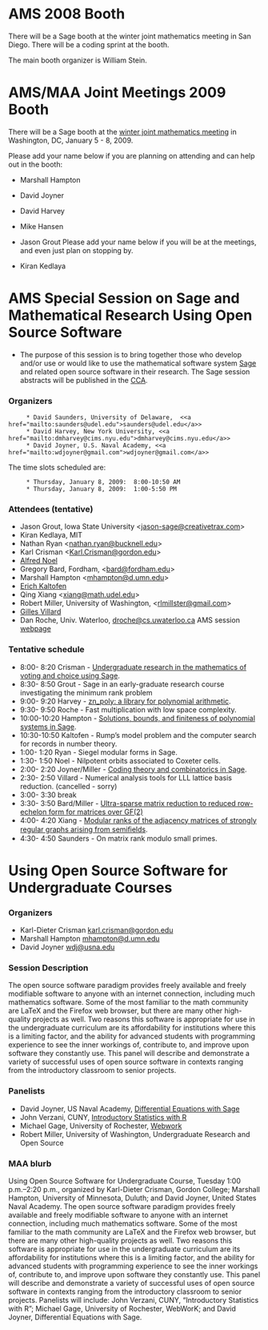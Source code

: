 

# AMS 2008 Booth

There will be a Sage booth at the winter joint mathematics meeting in San Diego.  There will be a coding sprint at the booth.  

The main booth organizer is William Stein. 


# AMS/MAA Joint Meetings 2009 Booth

There will be a Sage booth at the <a class="http" href="http://www.ams.org/amsmtgs/2110_intro.html">winter joint mathematics meeting</a> in Washington, DC, January 5 - 8, 2009. 

Please add your name below if you are planning on attending and can help out in the booth: 

* Marshall Hampton 
* David Joyner 
* David Harvey 
* Mike Hansen 
* Jason Grout 
Please add your name below if you will be at the meetings, and even just plan on stopping by. 

* Kiran Kedlaya 

# AMS Special Session on Sage and Mathematical Research Using Open Source Software

* The purpose of this session is to bring together those who develop and/or use or would like to use the mathematical software system <a class="http" href="http://www.sagemath.org/">Sage</a> and related open source software in their research. The Sage session abstracts will be published in the <a class="http" href="http://www.sigsam.org/cca/">CCA</a>. 

### Organizers

         * David Saunders, University of Delaware,  <<a href="mailto:saunders@udel.edu">saunders@udel.edu</a>> 
         * David Harvey, New York University, <<a href="mailto:dmharvey@cims.nyu.edu">dmharvey@cims.nyu.edu</a>> 
         * David Joyner, U.S. Naval Academy, <<a href="mailto:wdjoyner@gmail.com">wdjoyner@gmail.com</a>> 
The time slots scheduled are:  

         * Thursday, January 8, 2009:  8:00-10:50 AM 
         * Thursday, January 8, 2009:  1:00-5:50 PM 

### Attendees (tentative)

* Jason Grout, Iowa State University <<a href="mailto:jason-sage@creativetrax.com">jason-sage@creativetrax.com</a>> 
* Kiran Kedlaya, MIT 
* Nathan Ryan <<a href="mailto:nathan.ryan@bucknell.edu">nathan.ryan@bucknell.edu</a>> 
* Karl Crisman <<a href="mailto:Karl.Crisman@gordon.edu">Karl.Crisman@gordon.edu</a>> 
* <a class="http" href="http://www.math.umb.edu/~anoel/">Alfred Noel</a> 
* Gregory Bard, Fordham, <<a href="mailto:bard@fordham.edu">bard@fordham.edu</a>> 
* Marshall Hampton <<a href="mailto:mhampton@d.umn.edu">mhampton@d.umn.edu</a>> 
* <a class="http" href="http://www4.ncsu.edu/~kaltofen/">Erich Kaltofen</a> 
* Qing Xiang <<a href="mailto:xiang@math.udel.edu">xiang@math.udel.edu</a>> 
* Robert Miller, University of Washington, <<a href="mailto:rlmillster@gmail.com">rlmillster@gmail.com</a>> 
* <a class="http" href="http://www.ens-lyon.fr/~gvillard">Gilles Villard</a> 
* Dan Roche, Univ. Waterloo, <a href="mailto:droche@cs.uwaterloo.ca">droche@cs.uwaterloo.ca</a> 
AMS session <a class="http" href="http://www.ams.org/amsmtgs/2110_program_ss2.html#title">webpage</a> 


### Tentative schedule

* 8:00- 8:20 Crisman - <a class="http" href="http://sage.math.washington.edu/home/wdj/sagedays/ams2009/talks/crisman-SageURTalk.pdf">Undergraduate research in the mathematics of voting and choice using Sage</a>. 
* 8:30- 8:50 Grout - Sage in an early-graduate research course investigating the minimum rank problem 
* 9:00- 9:20 Harvey - <a class="http" href="http://sage.math.washington.edu/home/wdj/sagedays/ams2009/talks/harvey-znpoly-talk.pdf">zn_poly: a library for polynomial arithmetic</a>. 
* 9:30- 9:50 Roche - Fast multiplication with low space complexity. 
* 10:00-10:20 Hampton - <a class="http" href="http://sage.math.washington.edu/home/wdj/sagedays/ams2009/talks/hampton-celest-mech-sage-ams2009.pdf">Solutions, bounds, and finiteness of polynomial systems in Sage</a>. 
* 10:30-10:50 Kaltofen - Rump’s model problem and the computer search for records in number theory. 
* 1:00- 1:20 Ryan - Siegel modular forms in Sage. 
* 1:30- 1:50 Noel - Nilpotent orbits associated to Coxeter cells. 
* 2:00- 2:20 Joyner/Miller - <a class="http" href="http://sage.math.washington.edu/home/wdj/sagedays/ams2009/talks/miller-joyner-ams2009wdc-Sage-coding-thry.pdf">Coding theory and combinatorics in Sage</a>. 
* 2:30- 2:50 Villard - Numerical analysis tools for LLL lattice basis reduction. (cancelled - sorry) 
* 3:00- 3:30 break 
* 3:30- 3:50 Bard/Miller - <a class="http" href="http://sage.math.washington.edu/home/wdj/sagedays/ams2009/talks/bard_miller-linalg-talk.pdf">Ultra-sparse matrix reduction to reduced row-echelon form for matrices over GF(2)</a> 
* 4:00- 4:20 Xiang - <a class="http" href="http://sage.math.washington.edu/home/wdj/sagedays/ams2009/talks/xiang-Joint-ams-maa09.pdf">Modular ranks of the adjacency matrices of strongly regular graphs arising from semiﬁelds</a>. 
* 4:30- 4:50 Saunders - On matrix rank modulo small primes. 

# Using Open Source Software for Undergraduate Courses


### Organizers

* Karl-Dieter Crisman <a href="mailto:karl.crisman@gordon.edu">karl.crisman@gordon.edu</a> 
* Marshall Hampton <a href="mailto:mhampton@d.umn.edu">mhampton@d.umn.edu</a> 
* David Joyner <a href="mailto:wdj@usna.edu">wdj@usna.edu</a> 

### Session Description

The open source software paradigm provides freely available and freely modifiable software to anyone with an internet connection, including much mathematics software. Some of the most familiar to the math community are LaTeX and the Firefox web browser, but there are many other high-quality projects as well. Two reasons this software is appropriate for use in the undergraduate curriculum are its affordability for institutions where this is a limiting factor, and the ability for advanced students with programming experience to see the inner workings of, contribute to, and improve upon software they constantly use.  This panel will describe and demonstrate a variety of successful uses of open source software in contexts ranging from the introductory classroom to senior projects. 


### Panelists

* David Joyner, US Naval Academy, <a class="http" href="http://sage.math.washington.edu/home/wdj/sagedays/ams2009/talks/joyner-sage-and-diffyq-teaching.pdf">Differential Equations with Sage</a> 
* John Verzani, CUNY, <a class="http" href="http://sage.math.washington.edu/home/wdj/sagedays/ams2009/talks/verzani-RinIntroStats.pdf">Introductory Statistics with R</a> 
* Michael Gage, University of Rochester, <a class="http" href="http://sage.math.washington.edu/home/wdj/sagedays/ams2009/talks/gage-webwork-2009_JMM.pdf">Webwork</a> 
* Robert Miller, University of Washington, Undergraduate Research and Open Source  

### MAA blurb

Using Open Source Software for Undergraduate Course, Tuesday 1:00 p.m.–2:20 p.m., organized by Karl-Dieter Crisman, Gordon College; Marshall Hampton, University of Minnesota, Duluth; and David Joyner, United States Naval Academy. The open source software paradigm provides freely available and freely modifiable software to anyone with an internet connection, including much mathematics software. Some of the most familiar to the math community are LaTeX and the Firefox web browser, but there are many other high-quality projects as well. Two reasons this software is appropriate for use in the undergraduate curriculum are its affordability for institutions where this is a limiting factor, and the ability for advanced students with programming experience to see the inner workings of, contribute to, and improve upon software they constantly use. This panel will describe and demonstrate a variety of successful uses of open source software in contexts ranging from the introductory classroom to senior projects. Panelists will include: John Verzani, CUNY, “Introductory Statistics with R”; Michael Gage, University of Rochester, WebWorK; and David Joyner, Differential Equations with Sage. 

